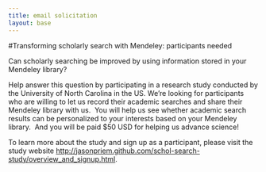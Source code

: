 ```yaml
---
title: email solicitation
layout: base
---
```


#Transforming scholarly search with Mendeley: participants needed

Can scholarly searching be improved by using information stored in your Mendeley library?

Help answer this question by participating in a research study conducted by the University of North Carolina in the US. We’re looking for participants who are willing to let us record their academic searches and share their Mendeley library with us.  You will help us see whether academic search results can be personalized to your interests based on your Mendeley library.  And you will be paid $50 USD for helping us advance science!

To learn more about the study and sign up as a participant, please visit the study website http://jasonpriem.github.com/schol-search-study/overview_and_signup.html.